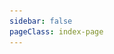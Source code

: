 ```yaml
---
sidebar: false
pageClass: index-page
---
```

<template>
  <div>
    <div class="background-image-div">
      <img class="background-image"src="/assets/img/background.jpg"/>
      <div class="mask">
        <div class="aphorism">知之者不如好之者，好之者不如乐之者</div>
      </div>
    </div>
    <div>
      <div class="product-list">
        <router-link class="product-link" v-for="product in products" :key="product.id" :to="product.route">
          <Product :logoUrl="product.logo" :title="product.title" :detail="product.detail"></Product>
        </router-link>
      </div>
    </div>
  </div>
</template>

<script>
  export default {
    data() {
      return {
        products: [
          {
            id: 1,
            logo: require('./word-card/logo.png'),
            title: '英语单词卡',
            detail: '专为3~8岁儿童打造的一款英语启蒙学习软件，从日常生活中学习英语',
            route: '/word-card'
          },
          {
            id: 2,
            logo: require('./starry/logo.png'),
            title: 'Starry',
            detail: 'Group, manage and read your starred repositories on GitHub',
            route: '/starry'
          }
        ]
      }
    }
  }
</script>

<style>
  .home-links a {
    margin-right: 1rem;
  }

  .background-image-div {
    width: 100%;
    height: min(20rem, 40vw);
    overflow: hidden;
    position: relative;
    background-color: #153C47;
  }

  .background-image {
    width: 100%;
  }

  .mask {
    background-color: rgba(0, 0, 0, 0.4);
    width: 100%;
    height: 100%;
    position: absolute;
    top: 0;
    left: 0;
    right: 0;
    bottom: 0;
    display: flex;
    align-items: center;
    justify-content: center;
  }

  .aphorism {
    font-size: clamp(18px, 3vw, 32px);
    color: white;
    padding: 0 50px;
    font-weight: 500;
    font-family: STXingkai;
  }

  .product-list {
    width: 100%;
    margin-top: 50px;
    box-sizing: border-box;
    display: flex;
    justify-content: space-evenly;
    flex-wrap: wrap;
  }

  .product-list a {
    text-decoration: none;
  }

  .product-link {
    width: 30%;
    min-width: 300px;
  }
  
  .product-list a:hover {
    text-decoration: none !important;
  }
</style>

